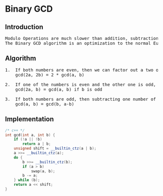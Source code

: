 # Binary GCD
## Introduction
<pre>
Modulo Operations are much slower than addition, subtraction, bitwise operations
The Binary GCD algorithm is an optimization to the normal Euclidean algorithm.
</pre>
## Algorithm
<pre>
1.  If both numbers are even, then we can factor out a two of both and compute the GCD of the remaining numbers:  
    gcd(2a, 2b) = 2 * gcd(a, b)
  
2.  If one of the numbers is even and the other one is odd, then we can remove the factor 2 from the even one:  
    gcd(2a, b) = gcd(a, b) if b is odd
  
3.  If both numbers are odd, then subtracting one number of the other one will not change the GCD:  
    gcd(a, b) = gcd(b, a-b) 
</pre>
## Implementation
```cpp
/* c++ */
int gcd(int a, int b) {
    if (!a || !b)
        return a | b;
    unsigned shift = __builtin_ctz(a | b);
    a >>= __builtin_ctz(a);
    do {
        b >>= __builtin_ctz(b);
        if (a > b)
            swap(a, b);
        b -= a;
    } while (b);
    return a << shift;
}
```
